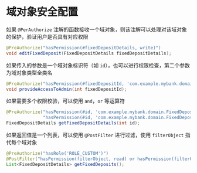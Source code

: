 # 域对象安全配置

如果 `@PerAuthorize` 注解的函数接收一个域对象，则该注解可以处理对该域对象的保护，验证用户是否具有对应权限

```java
@PreAuthorize("hasPermission(#fixedDepositDetails, write)")
void editFixedDeposit(FixedDepositDetails fixedDepositDetails);
```

如果传入的参数是一个域对象标识符（如 `id`），也可以进行权限检查，第二个参数为域对象类型全类名

```java
@PreAuthorize("hasPermission(#fixedDepositId, 'com.example.mybank.domain.FixedDepositDetails', write)")
void provideAccessToAdmin(int fixedDepositId);
```

如果需要多个权限校验，可以使用 `and`，`or` 等运算符

```java
@PreAuthorize("hasPermission(#id, 'com.example.mybank.domain.FixedDepositDetails', read) or " +
              "hasPermission(#id, 'com.example.mybank.domain.FixedDepositDetails', admin)")
FixedDepositDetails getFixedDepositDetails(int id);
```

如果返回值是一个列表，可以使用 `@PostFilter` 进行过滤，使用 `filterObject` 指代每个域对象

```java
@PreAuthorize("hasRole('ROLE_CUSTOM')")
@PostFilter("hasPermission(filterObject, read) or hasPermission(filterObject, admin)")
List<FixedDepositDetails> getFixedDeposits();
```

‍
